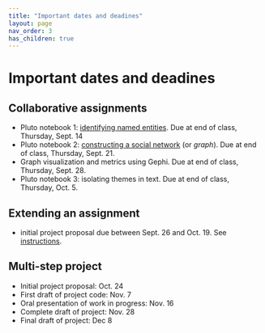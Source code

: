 ```yaml
---
title: "Important dates and deadines"
layout: page
nav_order: 3
has_children: true
---
```



# Important dates and deadines

## Collaborative assignments

- Pluto notebook 1: [identifying named entities](../assignments/nb1/). Due at end of class, Thursday, Sept. 14
- Pluto notebook 2: [constructing a social network](../assignments/nb2/) (or *graph*). Due at end of class, Thursday, Sept. 21.
- Graph visualization and metrics using Gephi. Due at end of class, Thursday, Sept. 28.
- Pluto notebook 3: isolating themes in text.  Due at end of class, Thursday, Oct. 5.


## Extending an assignment

- initial project proposal due between Sept. 26 and Oct. 19. See [instructions](../assignments/extended/).

## Multi-step project

- Initial project proposal: Oct. 24
- First draft of project code: Nov. 7
- Oral presentation of work in progress: Nov. 16
- Complete draft of project: Nov. 28
- Final draft of project: Dec 8